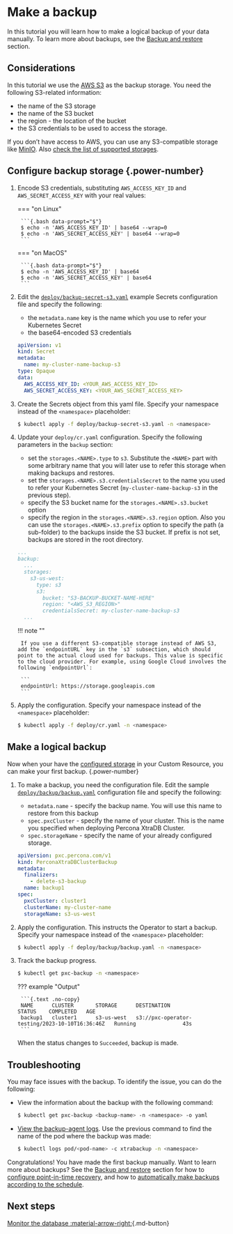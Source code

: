 # Make a backup

In this tutorial you will learn how to make a logical backup of your data manually. To learn more about backups, see the [Backup and restore](backups.md) section.

## Considerations

In this tutorial we use the [AWS S3](https://aws.amazon.com/s3/) as the backup storage. You need the following S3-related information:
   
* the name of the S3 storage
* the name of the S3 bucket
* the region - the location of the bucket
* the S3 credentials to be used to access the storage. 

If you don’t have access to AWS, you can use any S3-compatible storage like [MinIO](https://min.io/docs/minio/linux/index.html). Also [check the list of supported storages](backups.md#backup-storage).

## Configure backup storage {.power-number}

1. Encode S3 credentials, substituting `AWS_ACCESS_KEY_ID` and `AWS_SECRET_ACCESS_KEY` with your real values:

    === "on Linux" 

        ```{.bash data-prompt="$"}
        $ echo -n 'AWS_ACCESS_KEY_ID' | base64 --wrap=0
        $ echo -n 'AWS_SECRET_ACCESS_KEY' | base64 --wrap=0
        ``` 

    === "on MacOS" 

        ```{.bash data-prompt="$"}
        $ echo -n 'AWS_ACCESS_KEY_ID' | base64 
        $ echo -n 'AWS_SECRET_ACCESS_KEY' | base64 
        ```

2. Edit the [`deploy/backup-secret-s3.yaml`](https://github.com/percona/percona-xtradb-cluster-operator/blob/main/deploy/backup/backup-secret-s3.yaml) example Secrets configuration file and specify the following:

    * the `metadata.name` key is the name which you use to refer your Kubernetes Secret
    * the base64-encoded S3 credentials

    ```yaml title="deploy/backup-secret-s3.yaml"
    apiVersion: v1
    kind: Secret
    metadata:
      name: my-cluster-name-backup-s3
    type: Opaque
    data:
      AWS_ACCESS_KEY_ID: <YOUR_AWS_ACCESS_KEY_ID>
      AWS_SECRET_ACCESS_KEY: <YOUR_AWS_SECRET_ACCESS_KEY>
    ```

3. Create the Secrets object from this yaml file. Specify your namespace instead of the `<namespace>` placeholder:

	```{.bash data-prompt="$"}
	$ kubectl apply -f deploy/backup-secret-s3.yaml -n <namespace>
	```

4. Update your `deploy/cr.yaml` configuration. Specify the following parameters in the `backup` section:

    * set the `storages.<NAME>.type` to `s3`. Substitute the `<NAME>` part with some arbitrary name that you will later use to refer this storage when making backups and restores.
    * set the `storages.<NAME>.s3.credentialsSecret` to the name you used to refer your Kubernetes Secret (`my-cluster-name-backup-s3` in the previous step).
    * specify the S3 bucket name for the `storages.<NAME>.s3.bucket` option
    * specify the  region in the `storages.<NAME>.s3.region` option. Also you can use the `storages.<NAME>.s3.prefix` option to specify the path (a sub-folder) to the backups inside the S3 bucket. If prefix is not set, backups are stored in the root directory.

   	```yaml
   	...
   	backup:
   	  ...
   	  storages:
   	    s3-us-west:
   	      type: s3
   	      s3:
   	        bucket: "S3-BACKUP-BUCKET-NAME-HERE"
   	        region: "<AWS_S3_REGION>"
   	        credentialsSecret: my-cluster-name-backup-s3
   	  ...
    ```

    !!! note ""

        If you use a different S3-compatible storage instead of AWS S3, add the `endpointURL` key in the `s3` subsection, which should point to the actual cloud used for backups. This value is specific to the cloud provider. For example, using Google Cloud involves the following `endpointUrl`:

        ```
        endpointUrl: https://storage.googleapis.com
        ```
  
5. Apply the configuration. Specify your namespace instead of the `<namespace>` placeholder:

	```{.bash data-prompt="$"}
	$ kubectl apply -f deploy/cr.yaml -n <namespace>
	```
 
## Make a logical backup

Now when your have the [configured storage](#configure-backup-storage) in your
Custom Resource, you can make your first backup.
{.power-number}

1. To make a backup, you need the configuration file. Edit the sample [`deploy/backup/backup.yaml`](https://github.com/percona/percona-xtradb-cluster-operator/blob/main/deploy/backup/backup.yaml) configuration file and specify the following:

    * `metadata.name` - specify the backup name. You will use this name to restore from this backup
    * `spec.pxcCluster` - specify the name of your cluster. This is the name you specified when deploying Percona XtraDB Cluster.
    * `spec.storageName` - specify the name of your already configured storage.

    ```yaml title="deploy/backup/backup.yaml"
    apiVersion: pxc.percona.com/v1
    kind: PerconaXtraDBClusterBackup
    metadata:
      finalizers:
        - delete-s3-backup
      name: backup1
    spec:
      pxcCluster: cluster1
      clusterName: my-cluster-name
      storageName: s3-us-west
    ```

2. Apply the configuration. This instructs the Operator to start a backup. Specify your namespace instead of the `<namespace>` placeholder:

    ```{.bash data-prompt="$"}
	$ kubectl apply -f deploy/backup/backup.yaml -n <namespace>
	```

3. Track the backup progress. 

    ```{.bash data-prompt="$"}
	$ kubectl get pxc-backup -n <namespace>
	```

	??? example "Output"

	    ```{.text .no-copy}
	    NAME      CLUSTER       STORAGE      DESTINATION                                      STATUS    COMPLETED   AGE
	    backup1   cluster1      s3-us-west   s3://pxc-operator-testing/2023-10-10T16:36:46Z   Running               43s
	    ```

	When the status changes to `Succeeded`, backup is made.

## Troubleshooting 

You may face issues with the backup. To identify the issue, you can do the following:

* View the information about the backup with the following command:

   ```{.bash data-prompt="$"}
   $ kubectl get pxc-backup <backup-name> -n <namespace> -o yaml
   ```

* [View the backup-agent logs](debug-logs.md). Use the previous command to find the name of the pod where the backup was made:
  
  ```{.bash data-prompt="$"}
  $ kubectl logs pod/<pod-name> -c xtrabackup -n <namespace>
  ```

Congratulations! You have made the first backup manually. Want to learn more about backups? See the [Backup and restore](backups.md) section for how to [configure point-in-time recovery](backups-pitr.md), and how to [automatically make backups according to the schedule](backups-scheduled.md).

## Next steps

[Monitor the database :material-arrow-right:](monitoring-tutorial.md){.md-button}
